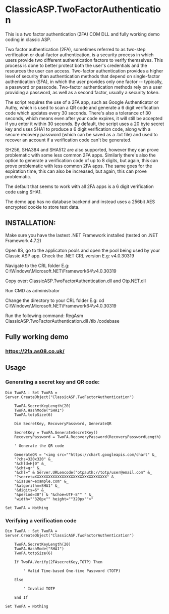 # ClassicASP.TwoFactorAuthentication
This is a two factor authentication (2FA) COM DLL and fully working demo coding in classic ASP.

Two factor authentication (2FA), sometimes referred to as two-step verification or dual-factor authentication, is a security process in which users provide two different authentication factors to verify themselves. This process is done to better protect both the user's credentials and the resources the user can access. Two-factor authentication provides a higher level of security than authentication methods that depend on single-factor authentication (SFA), in which the user provides only one factor -- typically, a password or passcode. Two-factor authentication methods rely on a user providing a password, as well as a second factor, usually a security token.

The script requires the use of a 2FA app, such as Google Authenticator or Authy, which is used to scan a QR code and generate a 6 digit verification code which updates every 30 seconds. There's also a tolerance of 30 seconds, which means even after your code expires, it will still be accepted if you enter it within 30 seconds. By default, the script uses a 20 byte secret key and uses SHA1 to produce a 6 digit verification code, along with a secure recovery password (which can be saved as a .txt file) and used to recover an account if a verification code can't be generated.

SH256, SHA384 and SHA512 are also supported, however they can prove problematic with some less common 2FA apps. Similarly there's also the option to generate a verification code of up to 8 digits, but again, this can prove problematic with less common 2FA apps. The same goes for the expiration time, this can also be increased, but again, this can prove problematic.

The default that seems to work with all 2FA apps is a 6 digit verification code using SHA1.

The demo app has no database backend and instead uses a 256bit AES encrypted cookie to store test data.

## INSTALLATION:

Make sure you have the lastest .NET Framework installed (tested on .NET Framework 4.7.2)
	
Open IIS, go to the applicaton pools and open the pool being used by your 
Classic ASP app. Check the .NET CRL version
E.g: v4.0.30319
	
Navigate to the CRL folder
E.g: C:\Windows\Microsoft.NET\Framework64\v4.0.30319
	
Copy over: ClassicASP.TwoFactorAuthentication.dll and Otp.NET.dll
	
Run CMD as administrator

Change the directory to your CRL folder
E.g: cd C:\Windows\Microsoft.NET\Framework64\v4.0.30319
	
Run the following command: RegAsm ClassicASP.TwoFactorAuthentication.dll /tlb /codebase

## Fully working demo

### https://2fa.as08.co.uk/

## Usage

### Generating a secret key and QR code:


	Dim TwoFA : Set TwoFA = Server.CreateObject("ClassicASP.TwoFactorAuthentication")
		
		TwoFA.SecretKeyLength(20)
		TwoFA.HashMode("SHA1")
		TwoFA.totpSize(6)

		Dim SecretKey, RecoveryPassword, GenerateQR
						
		SecretKey = TwoFA.GenerateSecretKey()
		RecoveryPassword = TwoFA.RecoveryPassword(RecoveryPasswordLength)

		' Generate the QR code

		GenerateQR = "<img src=""https://chart.googleapis.com/chart" &_
		"?chs=320x320" &_
		"&chld=H|0" &_
		"&cht=qr" &_
		"&chl=" & Server.URLencode("otpauth://totp/user@email.com" &_ 
		"?secret=XXXXXXXXXXXXXXXXXXXXXXXXXXXXXXXX" &_ 
		"&issuer=example.com" &_ 
		"&algorithm=SHA1" &_ 
		"&digits=6" &_ 
		"&period=30") & "&choe=UTF-8"" " &_
		"width=""320px"" height=""320px"">"

	Set TwoFA = Nothing

### Verifying a verification code

	Dim TwoFA : Set TwoFA = Server.CreateObject("ClassicASP.TwoFactorAuthentication")

		TwoFA.SecretKeyLength(20)
		TwoFA.HashMode("SHA1")
		TwoFA.totpSize(6)

		If TwoFA.Verify(2FAsecretKey,TOTP) Then

			' Valid Time-based One-time Password (TOTP)

		Else

			' Invalid TOTP		

		End If

	Set TwoFA = Nothing
